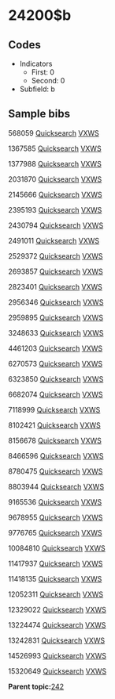# 24200$b

## Codes

-   Indicators
    -   First: 0
    -   Second: 0
-   Subfield: b

## Sample bibs

568059 [Quicksearch](https://search.library.yale.edu/catalog/568059) [VXWS](http://prodorbis.library.yale.edu:7014/vxws/GetHoldingsService?bibId=568059)

1367585 [Quicksearch](https://search.library.yale.edu/catalog/1367585) [VXWS](http://prodorbis.library.yale.edu:7014/vxws/GetHoldingsService?bibId=1367585)

1377988 [Quicksearch](https://search.library.yale.edu/catalog/1377988) [VXWS](http://prodorbis.library.yale.edu:7014/vxws/GetHoldingsService?bibId=1377988)

2031870 [Quicksearch](https://search.library.yale.edu/catalog/2031870) [VXWS](http://prodorbis.library.yale.edu:7014/vxws/GetHoldingsService?bibId=2031870)

2145666 [Quicksearch](https://search.library.yale.edu/catalog/2145666) [VXWS](http://prodorbis.library.yale.edu:7014/vxws/GetHoldingsService?bibId=2145666)

2395193 [Quicksearch](https://search.library.yale.edu/catalog/2395193) [VXWS](http://prodorbis.library.yale.edu:7014/vxws/GetHoldingsService?bibId=2395193)

2430794 [Quicksearch](https://search.library.yale.edu/catalog/2430794) [VXWS](http://prodorbis.library.yale.edu:7014/vxws/GetHoldingsService?bibId=2430794)

2491011 [Quicksearch](https://search.library.yale.edu/catalog/2491011) [VXWS](http://prodorbis.library.yale.edu:7014/vxws/GetHoldingsService?bibId=2491011)

2529372 [Quicksearch](https://search.library.yale.edu/catalog/2529372) [VXWS](http://prodorbis.library.yale.edu:7014/vxws/GetHoldingsService?bibId=2529372)

2693857 [Quicksearch](https://search.library.yale.edu/catalog/2693857) [VXWS](http://prodorbis.library.yale.edu:7014/vxws/GetHoldingsService?bibId=2693857)

2823401 [Quicksearch](https://search.library.yale.edu/catalog/2823401) [VXWS](http://prodorbis.library.yale.edu:7014/vxws/GetHoldingsService?bibId=2823401)

2956346 [Quicksearch](https://search.library.yale.edu/catalog/2956346) [VXWS](http://prodorbis.library.yale.edu:7014/vxws/GetHoldingsService?bibId=2956346)

2959895 [Quicksearch](https://search.library.yale.edu/catalog/2959895) [VXWS](http://prodorbis.library.yale.edu:7014/vxws/GetHoldingsService?bibId=2959895)

3248633 [Quicksearch](https://search.library.yale.edu/catalog/3248633) [VXWS](http://prodorbis.library.yale.edu:7014/vxws/GetHoldingsService?bibId=3248633)

4461203 [Quicksearch](https://search.library.yale.edu/catalog/4461203) [VXWS](http://prodorbis.library.yale.edu:7014/vxws/GetHoldingsService?bibId=4461203)

6270573 [Quicksearch](https://search.library.yale.edu/catalog/6270573) [VXWS](http://prodorbis.library.yale.edu:7014/vxws/GetHoldingsService?bibId=6270573)

6323850 [Quicksearch](https://search.library.yale.edu/catalog/6323850) [VXWS](http://prodorbis.library.yale.edu:7014/vxws/GetHoldingsService?bibId=6323850)

6682074 [Quicksearch](https://search.library.yale.edu/catalog/6682074) [VXWS](http://prodorbis.library.yale.edu:7014/vxws/GetHoldingsService?bibId=6682074)

7118999 [Quicksearch](https://search.library.yale.edu/catalog/7118999) [VXWS](http://prodorbis.library.yale.edu:7014/vxws/GetHoldingsService?bibId=7118999)

8102421 [Quicksearch](https://search.library.yale.edu/catalog/8102421) [VXWS](http://prodorbis.library.yale.edu:7014/vxws/GetHoldingsService?bibId=8102421)

8156678 [Quicksearch](https://search.library.yale.edu/catalog/8156678) [VXWS](http://prodorbis.library.yale.edu:7014/vxws/GetHoldingsService?bibId=8156678)

8466596 [Quicksearch](https://search.library.yale.edu/catalog/8466596) [VXWS](http://prodorbis.library.yale.edu:7014/vxws/GetHoldingsService?bibId=8466596)

8780475 [Quicksearch](https://search.library.yale.edu/catalog/8780475) [VXWS](http://prodorbis.library.yale.edu:7014/vxws/GetHoldingsService?bibId=8780475)

8803944 [Quicksearch](https://search.library.yale.edu/catalog/8803944) [VXWS](http://prodorbis.library.yale.edu:7014/vxws/GetHoldingsService?bibId=8803944)

9165536 [Quicksearch](https://search.library.yale.edu/catalog/9165536) [VXWS](http://prodorbis.library.yale.edu:7014/vxws/GetHoldingsService?bibId=9165536)

9678955 [Quicksearch](https://search.library.yale.edu/catalog/9678955) [VXWS](http://prodorbis.library.yale.edu:7014/vxws/GetHoldingsService?bibId=9678955)

9776765 [Quicksearch](https://search.library.yale.edu/catalog/9776765) [VXWS](http://prodorbis.library.yale.edu:7014/vxws/GetHoldingsService?bibId=9776765)

10084810 [Quicksearch](https://search.library.yale.edu/catalog/10084810) [VXWS](http://prodorbis.library.yale.edu:7014/vxws/GetHoldingsService?bibId=10084810)

11417937 [Quicksearch](https://search.library.yale.edu/catalog/11417937) [VXWS](http://prodorbis.library.yale.edu:7014/vxws/GetHoldingsService?bibId=11417937)

11418135 [Quicksearch](https://search.library.yale.edu/catalog/11418135) [VXWS](http://prodorbis.library.yale.edu:7014/vxws/GetHoldingsService?bibId=11418135)

12052311 [Quicksearch](https://search.library.yale.edu/catalog/12052311) [VXWS](http://prodorbis.library.yale.edu:7014/vxws/GetHoldingsService?bibId=12052311)

12329022 [Quicksearch](https://search.library.yale.edu/catalog/12329022) [VXWS](http://prodorbis.library.yale.edu:7014/vxws/GetHoldingsService?bibId=12329022)

13224474 [Quicksearch](https://search.library.yale.edu/catalog/13224474) [VXWS](http://prodorbis.library.yale.edu:7014/vxws/GetHoldingsService?bibId=13224474)

13242831 [Quicksearch](https://search.library.yale.edu/catalog/13242831) [VXWS](http://prodorbis.library.yale.edu:7014/vxws/GetHoldingsService?bibId=13242831)

14526993 [Quicksearch](https://search.library.yale.edu/catalog/14526993) [VXWS](http://prodorbis.library.yale.edu:7014/vxws/GetHoldingsService?bibId=14526993)

15320649 [Quicksearch](https://search.library.yale.edu/catalog/15320649) [VXWS](http://prodorbis.library.yale.edu:7014/vxws/GetHoldingsService?bibId=15320649)

**Parent topic:**[242](../../tags/242/242.md)

